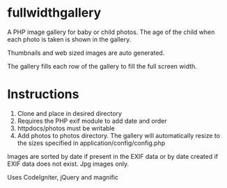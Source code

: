 fullwidthgallery
================

A PHP image gallery for baby or child photos. The age of the child when each photo is taken is shown in the gallery.

Thumbnails and web sized images are auto generated.

The gallery fills each row of the gallery to fill the full screen width.

# Instructions
1. Clone and place in desired directory
2. Requires the PHP exif module to add date and order
3. httpdocs/photos must be writable
4. Add photos to photos directory. The gallery will automatically resize to the sizes specified in application/config/config.php

Images are sorted by date if present in the EXIF data or by date created if EXIF data does not exist. Jpg images only.

Uses CodeIgniter, jQuery and magnific 
